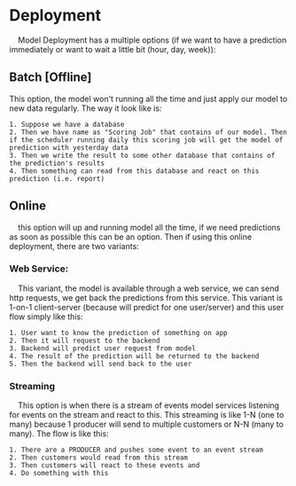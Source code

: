# Deployment

&nbsp;&nbsp;&nbsp;&nbsp;Model Deployment has a multiple options (if we want to have a prediction immediately or want to wait a little bit (hour, day, week)):

## Batch [Offline]

This option, the model won't running all the time and just apply our model to new data regularly. The way it look like is: 
```
1. Suppose we have a database
2. Then we have name as "Scoring Job" that contains of our model. Then if the scheduler running daily this scoring job will get the model of prediction with yesterday data
3. Then we write the result to some other database that contains of the prediction's results
4. Then something can read from this database and react on this prediction (i.e. report)
```

## Online 
&nbsp;&nbsp;&nbsp;&nbsp;this option will up and running model all the time, if we need predictions as soon as possible this can be an option. Then if using this online deployment, there are two variants:
     
### Web Service: 

&nbsp;&nbsp;&nbsp;&nbsp;This variant, the model is available through a web service, we can send http requests, we get back the predictions from this service. This variant is 1-on-1 client-server (because will predict for one user/server) and this user flow simply like this:
```
1. User want to know the prediction of something on app
2. Then it will request to the backend
3. Backend will predict user request from model
4. The result of the prediction will be returned to the backend
5. Then the backend will send back to the user
```

### Streaming
&nbsp;&nbsp;&nbsp;&nbsp;This option is when there is a stream of events model services listening for events on the stream and react to this. This streaming is like 1-N (one to many) because 1 producer will send to multiple customers or N-N (many to many). The flow is like this:
```
1. There are a PRODUCER and pushes some event to an event stream
2. Then customers would read from this stream
3. Then customers will react to these events and
4. Do something with this
```